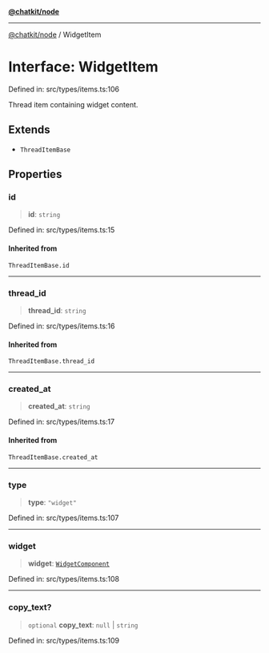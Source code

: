 [**@chatkit/node**](../README.md)

***

[@chatkit/node](../README.md) / WidgetItem

# Interface: WidgetItem

Defined in: src/types/items.ts:106

Thread item containing widget content.

## Extends

- `ThreadItemBase`

## Properties

### id

> **id**: `string`

Defined in: src/types/items.ts:15

#### Inherited from

`ThreadItemBase.id`

***

### thread\_id

> **thread\_id**: `string`

Defined in: src/types/items.ts:16

#### Inherited from

`ThreadItemBase.thread_id`

***

### created\_at

> **created\_at**: `string`

Defined in: src/types/items.ts:17

#### Inherited from

`ThreadItemBase.created_at`

***

### type

> **type**: `"widget"`

Defined in: src/types/items.ts:107

***

### widget

> **widget**: [`WidgetComponent`](../type-aliases/WidgetComponent.md)

Defined in: src/types/items.ts:108

***

### copy\_text?

> `optional` **copy\_text**: `null` \| `string`

Defined in: src/types/items.ts:109
